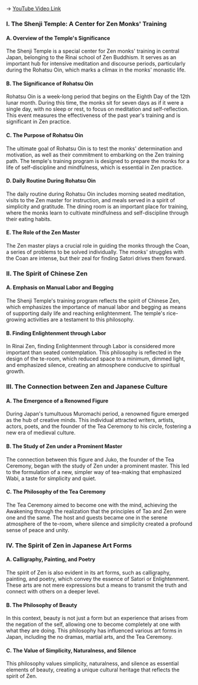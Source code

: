 -> [YouTube Video Link](https://www.youtube.com/watch?v=CfR_ZkRQz3Q&list=PLFZtry6b0WR7o6UF9_7jZwW_YtptlDm8P&index=14&pp=iAQB)

### I. The Shenji Temple: A Center for Zen Monks' Training
#### A. Overview of the Temple's Significance

The Shenji Temple is a special center for Zen monks' training in central Japan, belonging to the Rinai school of Zen Buddhism. It serves as an important hub for intensive meditation and discourse periods, particularly during the Rohatsu Oin, which marks a climax in the monks' monastic life.

#### B. The Significance of Rohatsu Oin

Rohatsu Oin is a week-long period that begins on the Eighth Day of the 12th lunar month. During this time, the monks sit for seven days as if it were a single day, with no sleep or rest, to focus on meditation and self-reflection. This event measures the effectiveness of the past year's training and is significant in Zen practice.

#### C. The Purpose of Rohatsu Oin

The ultimate goal of Rohatsu Oin is to test the monks' determination and motivation, as well as their commitment to embarking on the Zen training path. The temple's training program is designed to prepare the monks for a life of self-discipline and mindfulness, which is essential in Zen practice.

#### D. Daily Routine During Rohatsu Oin

The daily routine during Rohatsu Oin includes morning seated meditation, visits to the Zen master for instruction, and meals served in a spirit of simplicity and gratitude. The dining room is an important place for training, where the monks learn to cultivate mindfulness and self-discipline through their eating habits.

#### E. The Role of the Zen Master

The Zen master plays a crucial role in guiding the monks through the Coan, a series of problems to be solved individually. The monks' struggles with the Coan are intense, but their zeal for finding Satori drives them forward.

### II. The Spirit of Chinese Zen
#### A. Emphasis on Manual Labor and Begging

The Shenji Temple's training program reflects the spirit of Chinese Zen, which emphasizes the importance of manual labor and begging as means of supporting daily life and reaching enlightenment. The temple's rice-growing activities are a testament to this philosophy.

#### B. Finding Enlightenment through Labor

In Rinai Zen, finding Enlightenment through Labor is considered more important than seated contemplation. This philosophy is reflected in the design of the te-room, which reduced space to a minimum, dimmed light, and emphasized silence, creating an atmosphere conducive to spiritual growth.

### III. The Connection between Zen and Japanese Culture
#### A. The Emergence of a Renowned Figure

During Japan's tumultuous Muromachi period, a renowned figure emerged as the hub of creative minds. This individual attracted writers, artists, actors, poets, and the founder of the Tea Ceremony to his circle, fostering a new era of medieval culture.

#### B. The Study of Zen under a Prominent Master

The connection between this figure and Juko, the founder of the Tea Ceremony, began with the study of Zen under a prominent master. This led to the formulation of a new, simpler way of tea-making that emphasized Wabi, a taste for simplicity and quiet.

#### C. The Philosophy of the Tea Ceremony

The Tea Ceremony aimed to become one with the mind, achieving the Awakening through the realization that the principles of Tao and Zen were one and the same. The host and guests became one in the serene atmosphere of the te-room, where silence and simplicity created a profound sense of peace and unity.

### IV. The Spirit of Zen in Japanese Art Forms
#### A. Calligraphy, Painting, and Poetry

The spirit of Zen is also evident in its art forms, such as calligraphy, painting, and poetry, which convey the essence of Satori or Enlightenment. These arts are not mere expressions but a means to transmit the truth and connect with others on a deeper level.

#### B. The Philosophy of Beauty

In this context, beauty is not just a form but an experience that arises from the negation of the self, allowing one to become completely at one with what they are doing. This philosophy has influenced various art forms in Japan, including the no dramas, martial arts, and the Tea Ceremony.

#### C. The Value of Simplicity, Naturalness, and Silence

This philosophy values simplicity, naturalness, and silence as essential elements of beauty, creating a unique cultural heritage that reflects the spirit of Zen.
